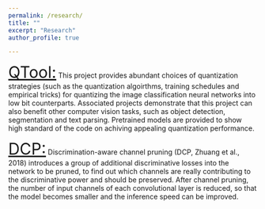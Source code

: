 ```yaml
---
permalink: /research/
title: ""
excerpt: "Research"
author_profile: true

---
```


<font size=6><a href="https://github.com/MonashAI/QTool">QTool:</a></font>
This project provides abundant choices of quantization strategies (such as the quantization algoirthms, training schedules and empirical tricks) for quantizing the image classification neural networks into low bit counterparts. Associated projects demonstrate that this project can also benefit other computer vision tasks, such as object detection, segmentation and text parsing. Pretrained models are provided to show high standard of the code on achiving appealing quantization performance.



<font size=6><a href="https://pocketflow.github.io/dcp_learner/">DCP:</a></font>
Discrimination-aware channel pruning (DCP, Zhuang et al., 2018) introduces a group of additional discriminative losses into the network to be pruned, to find out which channels are really contributing to the discriminative power and should be preserved. After channel pruning, the number of input channels of each convolutional layer is reduced, so that the model becomes smaller and the inference speed can be improved.

